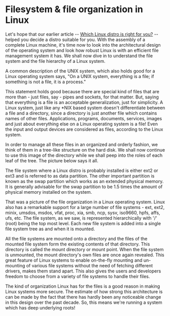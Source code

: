 # Filesystem & file organization in Linux

Let's hope that our earlier article -- <a href="/2008/choice-of-linux-distros/">Which Linux distro is right for you?</a> -- helped you decide a distro suitable for you. With the assembly of a complete Linux machine, it's time now to look into the architectural design of the operating system and look how robust Linux is with an efficient file management system it has. We shall now dive in to understand the file system and the file hierarchy of a Linux system.

A common description of the UNIX system, which also holds good for a Linux operating system says, "On a UNIX system, everything is a file; if something is not a file, it is a process."

This statement holds good because there are special kind of files that are more than - just files, say - pipes and sockets, for that matter. But, saying that everything is a file is an acceptable generalization, just for simplicity. A Linux system, just like any *NIX based system doesn't differentiate between a file and a directory, since a directory is just another file which contains names of other files. Applications, programs, documents, services, images and just about everything else on a Linux operating system is a file! Even the input and output devices are considered as files, according to the Linux system.

In order to manage all these files in an organized and orderly fashion, we think of them in a tree-like structure on the hard disk. We shall now continue to use this image of the directory while we shall peep into the roles of each leaf of the tree. The picture below says it all.

The file system where a Linux distro is probably installed is either ext2 or ext3 and is referred to as data partition. The other important partition is known as the swap partition which works as an extended physical memory. It is generally advisable for the swap partition to be 1.5 times the amount of physical memory installed on the system.

That was a picture of the file organization in a Linux operating system. Linux also has a remarkable support for a large number of file systems - ext, ext2, minix, umsdos, msdos, vfat, proc, xia, smb, ncp, sysv, iso9660, hpfs, affs, ufs, etc. The file system, as we saw, is represented hierarchically with '/' (root) being the top most level. Each new file system is added into a single file system tree as and when it is mounted.

All the file systems are mounted onto a directory and the files of the mounted file system form the existing contents of that directory. This directory is called the mount directory or mount point. When the file system is unmounted, the mount directory's own files are once again revealed. This great feature of Linux systems to enable on-the-fly mounting and un-mounting of various file systems without the need of fetching different drivers, makes them stand apart. This also gives the users and developers freedom to choose from a variety of file systems to handle their files.

The kind of organization Linux has for the files is a good reason in making Linux systems more secure. The estimate of how strong this architecture is can be made by the fact that there has hardly been any noticeable change in this design over the past decade. So, this means we're running a system which has deep underlying roots!
